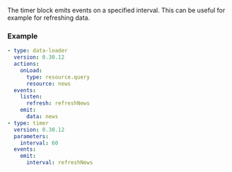The timer block emits events on a specified interval. This can be useful for example for refreshing
data.

### Example

```yaml
- type: data-loader
  version: 0.30.12
  actions:
    onLoad:
      type: resource.query
      resource: news
  events:
    listen:
      refresh: refreshNews
    emit:
      data: news
- type: timer
  version: 0.30.12
  parameters:
    interval: 60
  events:
    emit:
      interval: refreshNews
```
